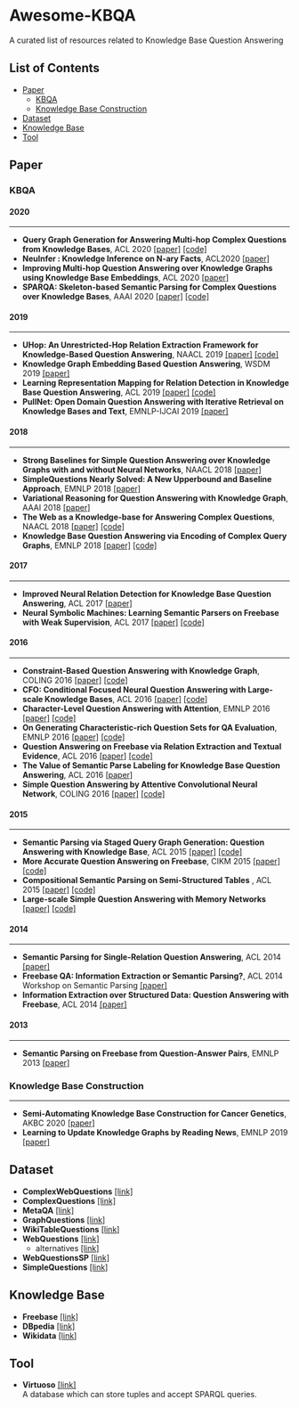 # Awesome-KBQA
A curated list of resources related to Knowledge Base Question Answering

## List of Contents
- [Paper](#paper)
  - [KBQA](#kbqa)
  - [Knowledge Base Construction](#knowledge-base-construction)
- [Dataset](#dataset)
- [Knowledge Base](knowledge-base)
- [Tool](#tool)

## Paper
### KBQA
#### 2020
---
- **Query Graph Generation for Answering Multi-hop Complex Questions from Knowledge Bases**, ACL 2020 
  [[paper]](https://www.aclweb.org/anthology/2020.acl-main.91/)
  [[code]](https://github.com/lanyunshi/Multi-hopComplexKBQA)
- **NeuInfer : Knowledge Inference on N-ary Facts**, ACL2020 
  [[paper]](https://www.aclweb.org/anthology/2020.acl-main.546/)
- **Improving Multi-hop Question Answering over Knowledge Graphs using Knowledge Base Embeddings**, ACL 2020 
  [[paper]](https://www.aclweb.org/anthology/2020.acl-main.412/)
- **SPARQA: Skeleton-based Semantic Parsing for Complex Questions over Knowledge Bases**, AAAI 2020 
  [[paper]](https://arxiv.org/abs/2003.13956)
  [[code]](https://github.com/nju-websoft/SPARQA)

#### 2019
---
- **UHop: An Unrestricted-Hop Relation Extraction Framework for Knowledge-Based Question Answering**, NAACL 2019 
  [[paper]](https://www.aclweb.org/anthology/N19-1031/)
  [[code]](https://github.com/zychen423/UHop)
- **Knowledge Graph Embedding Based Question Answering**, WSDM 2019 
  [[paper]](https://dl.acm.org/doi/abs/10.1145/3289600.3290956)
- **Learning Representation Mapping for Relation Detection in Knowledge Base Question Answering**, ACL 2019 
  [[paper]](https://www.aclweb.org/anthology/P19-1616/)
  [[code]](https://github.com/wudapeng268/KBQA-Adapter)
- **PullNet: Open Domain Question Answering with Iterative Retrieval on Knowledge Bases and Text**, EMNLP-IJCAI 2019
  [[paper]](https://www.aclweb.org/anthology/D19-1242/)

#### 2018
---
- **Strong Baselines for Simple Question Answering over Knowledge Graphs with and without Neural Networks**, NAACL 2018 
  [[paper]](https://www.aclweb.org/anthology/N18-2047/)
- **SimpleQuestions Nearly Solved: A New Upperbound and Baseline Approach**, EMNLP 2018 
  [[paper]](https://www.aclweb.org/anthology/D18-1051/)
- **Variational Reasoning for Question Answering with Knowledge Graph**, AAAI 2018
  [[paper]](https://arxiv.org/abs/1709.04071)
- **The Web as a Knowledge-base for Answering Complex Questions**, NAACL 2018 
  [[paper]](https://www.aclweb.org/anthology/N18-1059/)
  [[code]](https://github.com/alontalmor/CQD)
- **Knowledge Base Question Answering via Encoding of Complex Query Graphs**, EMNLP 2018 
  [[paper]](https://www.aclweb.org/anthology/D18-1242/)
  [[code]](https://github.com/FengliLin/EMNLP2018-KBQA)

#### 2017
---
- **Improved Neural Relation Detection for Knowledge Base Question Answering**, ACL 2017 
  [[paper]](https://www.aclweb.org/anthology/P17-1053/)
- **Neural Symbolic Machines: Learning Semantic Parsers on Freebase with Weak Supervision**, ACL 2017 
  [[paper]](https://www.aclweb.org/anthology/P17-1003/)
  [[code]](https://github.com/crazydonkey200/neural-symbolic-machines)

#### 2016
---
- **Constraint-Based Question Answering with Knowledge Graph**, COLING 2016 
  [[paper]](https://www.aclweb.org/anthology/C16-1236/)
  [[code]](https://github.com/JunweiBao/MulCQA)
- **CFO: Conditional Focused Neural Question Answering with Large-scale Knowledge Bases**, ACL 2016 
  [[paper]](https://www.aclweb.org/anthology/P16-1076/)
  [[code]](https://github.com/zihangdai/CFO)
- **Character-Level Question Answering with Attention**, EMNLP 2016 
  [[paper]](https://www.aclweb.org/anthology/D16-1166/)
  [[code]](https://github.com/davidgolub/simpleqa)
- **On Generating Characteristic-rich Question Sets for QA Evaluation**, EMNLP 2016 
  [[paper]](https://www.aclweb.org/anthology/D16-1054/)
  [[code]](https://github.com/ysu1989/GraphQuestions)
- **Question Answering on Freebase via Relation Extraction and Textual Evidence**, ACL 2016 
  [[paper]](https://www.aclweb.org/anthology/P16-1220/)
  [[code]](https://github.com/syxu828/QuestionAnsweringOverFB)
- **The Value of Semantic Parse Labeling for Knowledge Base Question Answering**, ACL 2016 
  [[paper]](https://www.aclweb.org/anthology/P16-2033/)
- **Simple Question Answering by Attentive Convolutional Neural Network**, COLING 2016 
  [[paper]](https://www.aclweb.org/anthology/C16-1164/)
  [[code]](https://github.com/Gorov/SimpleQuestions-EntityLinking)

#### 2015
---
- **Semantic Parsing via Staged Query Graph Generation: Question Answering with Knowledge Base**, ACL 2015 
  [[paper]](https://www.aclweb.org/anthology/P15-1128/)
  [[code]](https://github.com/scottyih/STAGG)
- **More Accurate Question Answering on Freebase**, CIKM 2015 
  [[paper]](https://dl.acm.org/doi/10.1145/2806416.2806472)
  [[code]](https://github.com/ad-freiburg/aqqu)
- **Compositional Semantic Parsing on Semi-Structured Tables** , ACL 2015
  [[paper]](https://www.aclweb.org/anthology/P15-1142/)
  [[code]](https://github.com/ppasupat/WikiTableQuestions)
- **Large-scale Simple Question Answering with Memory Networks** 
  [[paper]](https://arxiv.org/abs/1506.02075)
  [[code]](https://github.com/Jerryzhao-z/simple-question-answering-with-memory-networks)
  
#### 2014
--- 
- **Semantic Parsing for Single-Relation Question Answering**, ACL 2014
  [[paper]](https://www.microsoft.com/en-us/research/publication/semantic-parsing-for-single-relation-question-answering/)
- **Freebase QA: Information Extraction or Semantic Parsing?**, ACL 2014 Workshop on Semantic Parsing
  [[paper]](https://www.aclweb.org/anthology/W14-2416/)
- **Information Extraction over Structured Data: Question Answering with Freebase**, ACL 2014
  [[paper]](https://www.aclweb.org/anthology/P14-1090/)


#### 2013
---
- **Semantic Parsing on Freebase from Question-Answer Pairs**, EMNLP 2013
  [[paper]](https://www.aclweb.org/anthology/D13-1160/)


### Knowledge Base Construction
---
- **Semi-Automating Knowledge Base Construction for Cancer Genetics**, AKBC 2020
  [[paper]](https://arxiv.org/abs/2005.08146)
- **Learning to Update Knowledge Graphs by Reading News**, EMNLP 2019
  [[paper]](https://www.aclweb.org/anthology/D19-1265/)

## Dataset
- **ComplexWebQuestions**
  [[link]](https://www.tau-nlp.org/compwebq)
- **ComplexQuestions**
  [[link]](https://github.com/JunweiBao/MulCQA)
- **MetaQA**
  [[link]](https://github.com/yuyuz/MetaQA)
- **GraphQuestions**
  [[link]](https://github.com/ysu1989/GraphQuestions)
- **WikiTableQuestions**
  [[link]](https://github.com/ppasupat/WikiTableQuestions)
- **WebQuestions**
  [[link]](https://nlp.stanford.edu/software/sempre/)
  - alternatives 
    [[link]](https://github.com/brmson/dataset-factoid-webquestions)
- **WebQuestionsSP** 
  [[link]](https://www.microsoft.com/en-us/research/publication/the-value-of-semantic-parse-labeling-for-knowledge-base-question-answering-2/)
- **SimpleQuestions** 
  [[link]](https://research.fb.com/downloads/babi/)


## Knowledge Base
- **Freebase** 
  [[link]](https://developers.google.com/freebase)
- **DBpedia** 
  [[link]](https://wiki.dbpedia.org/)
- **Wikidata** 
  [[link]](https://www.wikidata.org/wiki/Wikidata:Main_Page)

## Tool
- **Virtuoso** 
  [[link]](https://virtuoso.openlinksw.com/)    
  A database which can store tuples and accept SPARQL queries.

